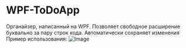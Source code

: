 # WPF-ToDoApp
Органайзер, написанный на WPF. Позволяет свободное расширение буквально за пару строк кода.
Автоматически сохраняет изменения
Пример использования:
![Image](https://github.com/AlexSherTemplar/WPF-ToDoApp/blob/master/Image.PNG)
